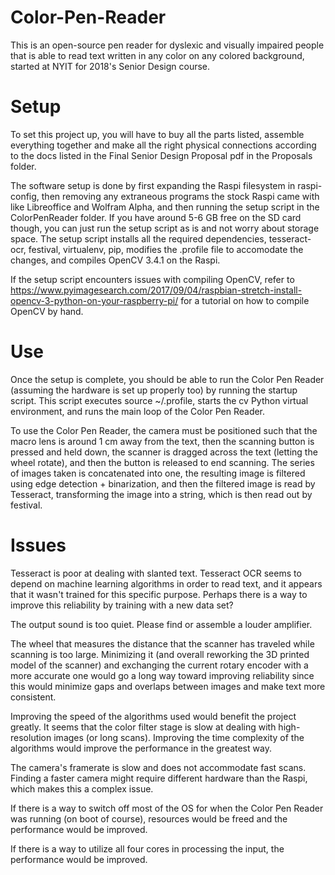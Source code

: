 # Color-Pen-Reader
This is an open-source pen reader for dyslexic and visually impaired people that is able to read text written in any color on any colored background, started at NYIT for 2018's Senior Design course.

# Setup

To set this project up, you will have to buy all the parts listed, assemble everything together and make all the right physical connections according to the docs listed in the Final Senior Design Proposal pdf in the Proposals folder.

The software setup is done by first expanding the Raspi filesystem in raspi-config, then removing any extraneous programs the stock Raspi came with like Libreoffice and Wolfram Alpha, and then running the setup script in the ColorPenReader folder. If you have around 5-6 GB free on the SD card though, you can just run the setup script as is and not worry about storage space. The setup script installs all the required dependencies, tesseract-ocr, festival, virtualenv, pip, modifies the .profile file to accomodate the changes, and compiles OpenCV 3.4.1 on the Raspi.

If the setup script encounters issues with compiling OpenCV, refer to https://www.pyimagesearch.com/2017/09/04/raspbian-stretch-install-opencv-3-python-on-your-raspberry-pi/ for a tutorial on how to compile OpenCV by hand.

# Use

Once the setup is complete, you should be able to run the Color Pen Reader (assuming the hardware is set up properly too) by running the startup script. This script executes source ~/.profile, starts the cv Python virtual environment, and runs the main loop of the Color Pen Reader.

To use the Color Pen Reader, the camera must be positioned such that the macro lens is around 1 cm away from the text, then the scanning button is pressed and held down, the scanner is dragged across the text (letting the wheel rotate), and then the button is released to end scanning. The series of images taken is concatenated into one, the resulting image is filtered using edge detection + binarization, and then the filtered image is read by Tesseract, transforming the image into a string, which is then read out by festival.

# Issues

Tesseract is poor at dealing with slanted text. Tesseract OCR seems to depend on machine learning algorithms in order to read text, and it appears that it wasn't trained for this specific purpose. Perhaps there is a way to improve this reliability by training with a new data set?

The output sound is too quiet. Please find or assemble a louder amplifier.

The wheel that measures the distance that the scanner has traveled while scanning is too large. Minimizing it (and overall reworking the 3D printed model of the scanner) and exchanging the current rotary encoder with a more accurate one would go a long way toward improving reliability since this would minimize gaps and overlaps between images and make text more consistent.

Improving the speed of the algorithms used would benefit the project greatly. It seems that the color filter stage is slow at dealing with high-resolution images (or long scans). Improving the time complexity of the algorithms would improve the performance in the greatest way.

The camera's framerate is slow and does not accommodate fast scans. Finding a faster camera might require different hardware than the Raspi, which makes this a complex issue.

If there is a way to switch off most of the OS for when the Color Pen Reader was running (on boot of course), resources would be freed and the performance would be improved.

If there is a way to utilize all four cores in processing the input, the performance would be improved.
